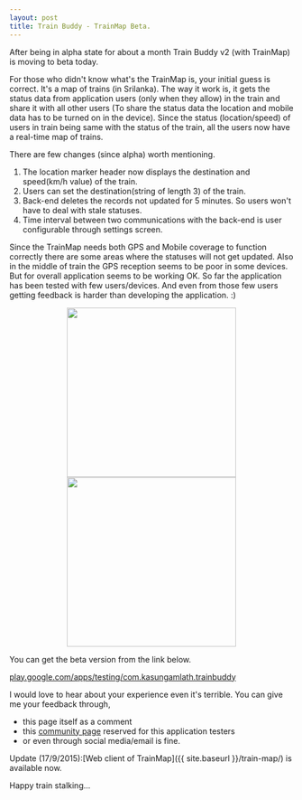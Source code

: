 ```yaml
---
layout: post
title: Train Buddy - TrainMap Beta.
---
```


After being in alpha state for about a month Train Buddy v2 (with TrainMap) is moving to beta today.

For those who didn't know what's the TrainMap is, your initial guess is correct. It's a map of trains (in Srilanka). The way it work is, it gets the status data from application users (only when they allow) in the train and share it with all other users (To share the status data the location and mobile data has to be turned on in the device). Since the status (location/speed) of users in train being same with the status of the train, all the users now have a real-time map of trains.

There are few changes (since alpha) worth mentioning.

1. The location marker header now displays the destination and speed(km/h value) of the train.
2. Users can set the destination(string of length 3) of the train.
3. Back-end deletes the records not updated for 5 minutes. So users won't have to deal with stale statuses.
4. Time interval between two communications with the back-end is user configurable through settings screen.

Since the TrainMap needs both GPS and Mobile coverage to function correctly there are some areas where the statuses will not get updated. Also in the middle of train the GPS reception seems to be poor in some devices. But for overall application seems to be working OK. So far the application has been tested with few users/devices. And even from those few users getting feedback is harder than developing the application. :)

<div align="center"><img src="{{ site.baseurl }}/assets/trainmap/one_marker.png" style="width: 300px;">   <img src="{{ site.baseurl }}/assets/trainmap/two_markers.png" style="width: 300px;"></div>

You can get the beta version from the link below.

[play.google.com/apps/testing/com.kasungamlath.trainbuddy](https://play.google.com/apps/testing/com.kasungamlath.trainbuddy)

I would love to hear about your experience even it's terrible. You can give me your feedback through,

* this page itself as a comment
* this [community page](https://plus.google.com/communities/111728508620143036732) reserved for this application testers
* or even through social media/email is fine.

Update (17/9/2015):[Web client of TrainMap]({{ site.baseurl }}/train-map/) is available now.

Happy train stalking...
